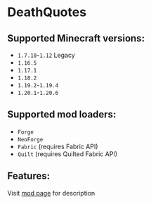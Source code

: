 # DeathQuotes

## Supported Minecraft versions:
- `1.7.10`-`1.12` Legacy
- `1.16.5`
- `1.17.1`
- `1.18.2`
- `1.19.2`-`1.19.4`
- `1.20.1`-`1.20.6`

## Supported mod loaders:
- `Forge`
- `NeoForge`
- `Fabric` (requires Fabric API)
- `Quilt` (requires Quilted Fabric API)

## Features:
Visit [mod page](https://www.curseforge.com/minecraft/mc-mods/deathquotes-death-quotes) for description